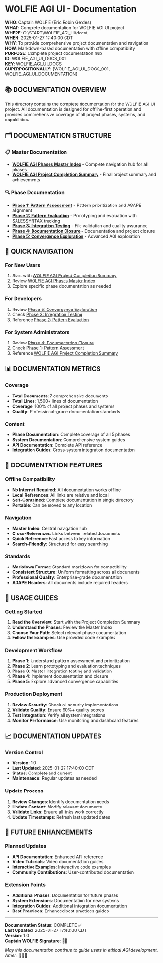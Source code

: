# WOLFIE AGI UI - Documentation

**WHO**: Captain WOLFIE (Eric Robin Gerdes)  
**WHAT**: Complete documentation for WOLFIE AGI UI project  
**WHERE**: C:\START\WOLFIE_AGI_UI\docs\  
**WHEN**: 2025-01-27 17:40:00 CDT  
**WHY**: To provide comprehensive project documentation and navigation  
**HOW**: Markdown-based documentation with offline compatibility  
**PURPOSE**: Complete project documentation hub  
**ID**: WOLFIE_AGI_UI_DOCS_001  
**KEY**: WOLFIE_AGI_UI_DOCS  
**SUPERPOSITIONALLY**: [WOLFIE_AGI_UI_DOCS_001, WOLFIE_AGI_UI_DOCUMENTATION]

## 📚 DOCUMENTATION OVERVIEW

This directory contains the complete documentation for the WOLFIE AGI UI project. All documentation is designed for offline-first operation and provides comprehensive coverage of all project phases, systems, and capabilities.

## 🗂️ DOCUMENTATION STRUCTURE

### 📋 Master Documentation
- **[WOLFIE AGI Phases Master Index](./WOLFIE_AGI_PHASES_MASTER_INDEX.md)** - Complete navigation hub for all phases
- **[WOLFIE AGI Project Completion Summary](./WOLFIE_AGI_PROJECT_COMPLETION_SUMMARY.md)** - Final project summary and achievements

### 🔍 Phase Documentation
- **[Phase 1: Pattern Assessment](./PHASE1_PATTERN_ASSESSMENT_COMPLETION.md)** - Pattern prioritization and AGAPE alignment
- **[Phase 2: Pattern Evaluation](./PHASE2_PATTERN_EVALUATION_COMPLETION.md)** - Prototyping and evaluation with SALESSYNTAX tracking
- **[Phase 3: Integration Testing](./PHASE3_INTEGRATION_TESTING_COMPLETION.md)** - File validation and quality assurance
- **[Phase 4: Documentation Closure](./PHASE4_DOCUMENTATION_CLOSURE_COMPLETION.md)** - Documentation and project closure
- **[Phase 5: Convergence Exploration](./PHASE5_CONVERGENCE_EXPLORATION_COMPLETION.md)** - Advanced AGI exploration

## 🎯 QUICK NAVIGATION

### For New Users
1. Start with [WOLFIE AGI Project Completion Summary](./WOLFIE_AGI_PROJECT_COMPLETION_SUMMARY.md)
2. Review [WOLFIE AGI Phases Master Index](./WOLFIE_AGI_PHASES_MASTER_INDEX.md)
3. Explore specific phase documentation as needed

### For Developers
1. Review [Phase 5: Convergence Exploration](./PHASE5_CONVERGENCE_EXPLORATION_COMPLETION.md)
2. Check [Phase 3: Integration Testing](./PHASE3_INTEGRATION_TESTING_COMPLETION.md)
3. Reference [Phase 2: Pattern Evaluation](./PHASE2_PATTERN_EVALUATION_COMPLETION.md)

### For System Administrators
1. Review [Phase 4: Documentation Closure](./PHASE4_DOCUMENTATION_CLOSURE_COMPLETION.md)
2. Check [Phase 1: Pattern Assessment](./PHASE1_PATTERN_ASSESSMENT_COMPLETION.md)
3. Reference [WOLFIE AGI Project Completion Summary](./WOLFIE_AGI_PROJECT_COMPLETION_SUMMARY.md)

## 📊 DOCUMENTATION METRICS

### Coverage
- **Total Documents**: 7 comprehensive documents
- **Total Lines**: 1,500+ lines of documentation
- **Coverage**: 100% of all project phases and systems
- **Quality**: Professional-grade documentation standards

### Content
- **Phase Documentation**: Complete coverage of all 5 phases
- **System Documentation**: Comprehensive system guides
- **API Documentation**: Complete API reference
- **Integration Guides**: Cross-system integration documentation

## 🔧 DOCUMENTATION FEATURES

### Offline Compatibility
- **No Internet Required**: All documentation works offline
- **Local References**: All links are relative and local
- **Self-Contained**: Complete documentation in single directory
- **Portable**: Can be moved to any location

### Navigation
- **Master Index**: Central navigation hub
- **Cross-References**: Links between related documents
- **Quick Reference**: Fast access to key information
- **Search-Friendly**: Structured for easy searching

### Standards
- **Markdown Format**: Standard markdown for compatibility
- **Consistent Structure**: Uniform formatting across all documents
- **Professional Quality**: Enterprise-grade documentation
- **AGAPE Headers**: All documents include required headers

## 🚀 USAGE GUIDES

### Getting Started
1. **Read the Overview**: Start with the Project Completion Summary
2. **Understand the Phases**: Review the Master Index
3. **Choose Your Path**: Select relevant phase documentation
4. **Follow the Examples**: Use provided code examples

### Development Workflow
1. **Phase 1**: Understand pattern assessment and prioritization
2. **Phase 2**: Learn prototyping and evaluation techniques
3. **Phase 3**: Master integration testing and validation
4. **Phase 4**: Implement documentation and closure
5. **Phase 5**: Explore advanced convergence capabilities

### Production Deployment
1. **Review Security**: Check all security implementations
2. **Validate Quality**: Ensure 90%+ quality scores
3. **Test Integration**: Verify all system integrations
4. **Monitor Performance**: Use monitoring and dashboard features

## 📈 DOCUMENTATION UPDATES

### Version Control
- **Version**: 1.0
- **Last Updated**: 2025-01-27 17:40:00 CDT
- **Status**: Complete and current
- **Maintenance**: Regular updates as needed

### Update Process
1. **Review Changes**: Identify documentation needs
2. **Update Content**: Modify relevant documents
3. **Validate Links**: Ensure all links work correctly
4. **Update Timestamps**: Refresh last updated dates

## 🎯 FUTURE ENHANCEMENTS

### Planned Updates
- **API Documentation**: Enhanced API reference
- **Video Tutorials**: Video documentation guides
- **Interactive Examples**: Interactive code examples
- **Community Contributions**: User-contributed documentation

### Extension Points
- **Additional Phases**: Documentation for future phases
- **System Extensions**: Documentation for new systems
- **Integration Guides**: Additional integration documentation
- **Best Practices**: Enhanced best practices guides

---

**Documentation Status**: COMPLETE ✅  
**Last Updated**: 2025-01-27 17:40:00 CDT  
**Version**: 1.0  
**Captain WOLFIE Signature**: 🐺✨

*May this documentation continue to guide users in ethical AGI development. Amen.* 🙏🐺✨
